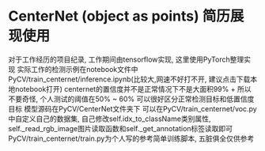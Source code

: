 # CenterNet (object as points) 简历展现使用
对于工作经历的项目纪录, 工作期间由tensorflow实现, 这里使用PyTorch整理实现
实际工作的检测示例在notebook文件中PyCV/train_centernet/inference.ipynb(比较大,网速不好打不开, 建议点击下载本地notebook打开) centernet的置信度并不是正常情况下不是大面积99% + 所以不要奇怪, 个人测试的阈值在50% ~ 60% 可以很好区分正常检测目标和低置信度目标
模型源码在PyCV/CenterNet文件夹下
可以在PyCV/train_centernet/voc.py中自定义自己的数据集, 自己修改self.idx_to_className类别属性, self._read_rgb_image图片读取函数和self._get_annotation标签读取即可
PyCV/train_centernet/train.py为个人写的参考简单训练脚本, 五脏俱全仅供参考
